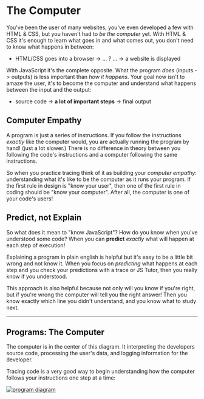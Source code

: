 <!-- include errors -->

# The Computer

You've been the user of many websites, you've even developed a few with HTML &
CSS, but you haven't had to _be the computer_ yet. With HTML & CSS it's enough
to learn what goes in and what comes out, you don't need to know what happens in
between:

- HTML/CSS goes into a browser -> ... ? ... -> a website is displayed

With JavaScript it's the complete opposite. What the program _does_ (inputs ->
outputs) is less important than _how it happens_. Your goal now isn't to amaze
the user, it's to become the computer and understand what happens between the
input and the output:

- source code -> **a lot of important steps** -> final output

## Computer Empathy

A program is just a series of instructions. If you follow the instructions
_exactly_ like the computer would, you are actually running the program by hand!
(just a lot slower.) There is no difference in theory between you following the
code's instructions and a computer following the same instructions.

So when you practice tracing think of it as building your _computer empathy_:
understanding what it's like to be the computer as it runs your program. If the
first rule in design is "know your user", then one of the first rule in coding
should be "know your computer". After all, the computer is one of your code's
users!

## Predict, not Explain

So what does it mean to "know JavaScript"? How do you know when you've
understood some code? When you can **predict** _exactly_ what will happen at
each step of execution!

Explaining a program in plain english is helpful but it's easy to be a little
bit wrong and not know it. When you focus on _predicting_ what happens at each
step and you check your predictions with a trace or JS Tutor, then you really
know if you understood.

This approach is also helpful because not only will you know if you're right,
but if you're wrong the computer will tell you the right answer! Then you know
exactly which line you didn't understand, and you know what to study next.

---

## Programs: The Computer

The computer is in the center of this diagram. It interpreting the developers
source code, processing the user's data, and logging information for the
developer.

Tracing code is a very good way to begin understanding how the computer follows
your instructions one step at a time:

[![program diagram](../../assets/a-program.png)](https://excalidraw.com/#json=_cj6JYwuO38PPGKxXN_cQ,3910Z7e2jGLZu4vjueG-Bg)
